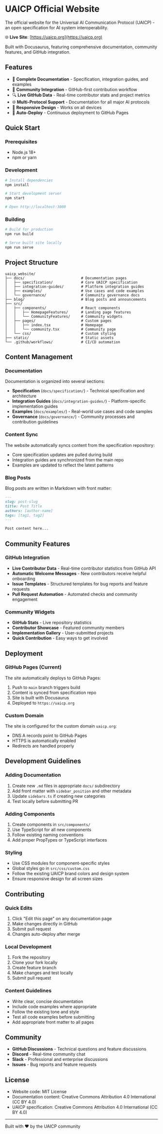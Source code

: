 # UAICP Official Website

The official website for the Universal AI Communication Protocol (UAICP) - an open specification for AI system interoperability.

🌐 **Live Site**: [https://uaicp.org](https://uaicp.org)

Built with Docusaurus, featuring comprehensive documentation, community features, and GitHub integration.

## Features

- 📖 **Complete Documentation** - Specification, integration guides, and examples
- 🤝 **Community Integration** - GitHub-first contribution workflow
- 🔍 **Live GitHub Data** - Real-time contributor stats and project metrics
- 🌐 **Multi-Protocol Support** - Documentation for all major AI protocols
- 📱 **Responsive Design** - Works on all devices
- 🚀 **Auto-Deploy** - Continuous deployment to GitHub Pages

## Quick Start

### Prerequisites

- Node.js 18+ 
- npm or yarn

### Development

```bash
# Install dependencies
npm install

# Start development server
npm start

# Open http://localhost:3000
```

### Building

```bash
# Build for production
npm run build

# Serve built site locally
npm run serve
```

## Project Structure

```
uaicp_website/
├── docs/                          # Documentation pages
│   ├── specification/             # Core UAICP specification
│   ├── integration-guides/        # Platform integration guides
│   ├── examples/                  # Use cases and code examples
│   └── governance/                # Community governance docs
├── blog/                          # Blog posts and announcements
├── src/
│   ├── components/                # React components
│   │   ├── HomepageFeatures/      # Landing page features
│   │   └── CommunityFeatures/     # Community widgets
│   ├── pages/                     # Custom pages
│   │   ├── index.tsx              # Homepage
│   │   └── community.tsx          # Community page
│   └── css/                       # Custom styling
├── static/                        # Static assets
└── .github/workflows/             # CI/CD automation
```

## Content Management

### Documentation

Documentation is organized into several sections:

- **Specification** (`docs/specification/`) - Technical specification and architecture
- **Integration Guides** (`docs/integration-guides/`) - Platform-specific implementation guides
- **Examples** (`docs/examples/`) - Real-world use cases and code samples
- **Governance** (`docs/governance/`) - Community processes and contribution guidelines

### Content Sync

The website automatically syncs content from the specification repository:

- Core specification updates are pulled during build
- Integration guides are synchronized from the main repo
- Examples are updated to reflect the latest patterns

### Blog Posts

Blog posts are written in Markdown with front matter:

```markdown
---
slug: post-slug
title: Post Title
authors: [author-name]
tags: [tag1, tag2]
---

Post content here...
```

## Community Features

### GitHub Integration

- **Live Contributor Data** - Real-time contributor statistics from GitHub API
- **Automatic Welcome Messages** - New contributors receive helpful onboarding
- **Issue Templates** - Structured templates for bug reports and feature requests
- **Pull Request Automation** - Automated checks and community engagement

### Community Widgets

- **GitHub Stats** - Live repository statistics
- **Contributor Showcase** - Featured community members
- **Implementation Gallery** - User-submitted projects
- **Quick Contribution** - Easy ways to get involved

## Deployment

### GitHub Pages (Current)

The site automatically deploys to GitHub Pages:

1. Push to `main` branch triggers build
2. Content is synced from specification repo
3. Site is built with Docusaurus
4. Deployed to `https://uaicp.org`

### Custom Domain

The site is configured for the custom domain `uaicp.org`:

- DNS A records point to GitHub Pages
- HTTPS is automatically enabled
- Redirects are handled properly

## Development Guidelines

### Adding Documentation

1. Create new `.md` files in appropriate `docs/` subdirectory
2. Add front matter with `sidebar_position` and other metadata
3. Update `sidebars.ts` if creating new categories
4. Test locally before submitting PR

### Adding Components

1. Create components in `src/components/`
2. Use TypeScript for all new components
3. Follow existing naming conventions
4. Add proper PropTypes or TypeScript interfaces

### Styling

- Use CSS modules for component-specific styles
- Global styles go in `src/css/custom.css`
- Follow the existing UAICP brand colors and design system
- Ensure responsive design for all screen sizes

## Contributing

### Quick Edits

1. Click "Edit this page" on any documentation page
2. Make changes directly in GitHub
3. Submit pull request
4. Changes auto-deploy after merge

### Local Development

1. Fork the repository
2. Clone your fork locally
3. Create feature branch
4. Make changes and test locally
5. Submit pull request

### Content Guidelines

- Write clear, concise documentation
- Include code examples where appropriate
- Follow the existing tone and style
- Test all code examples before submitting
- Add appropriate front matter to all pages

## Community

- **GitHub Discussions** - Technical questions and feature discussions
- **Discord** - Real-time community chat
- **Slack** - Professional and enterprise discussions
- **Issues** - Bug reports and feature requests

## License

- Website code: MIT License
- Documentation content: Creative Commons Attribution 4.0 International (CC BY 4.0)
- UAICP specification: Creative Commons Attribution 4.0 International (CC BY 4.0)

---

Built with ❤️ by the UAICP community
